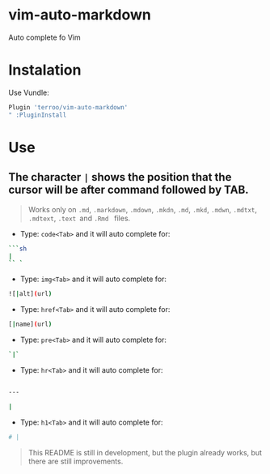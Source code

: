 # vim-auto-markdown
Auto complete fo Vim

# Instalation
Use Vundle:
```sh
Plugin 'terroo/vim-auto-markdown'
" :PluginInstall
```
# Use
## The character `|` shows the position that the cursor will be after command followed by TAB.
> Works only on `.md`, `.markdown`, `.mdown`, `.mkdn`, `.md`, `.mkd`, `.mdwn`, `.mdtxt`, `.mdtext`, `.text `and `.Rmd ` files.

+ Type: `code<Tab>` and it will auto complete for:
```sh
```sh
|
`` `

```

+ Type: `img<Tab>` and it will auto complete for:
```sh
![|alt](url)
```
+ Type: `href<Tab>` and it will auto complete for:
```sh
[|name](url)
```
+ Type: `pre<Tab>` and it will auto complete for:
```sh
`|`
```
+ Type: `hr<Tab>` and it will auto complete for:
```sh

---

|
```
+ Type: `h1<Tab>` and it will auto complete for:
```sh
# |
```

> This README is still in development, but the plugin already works, but there are still improvements.

